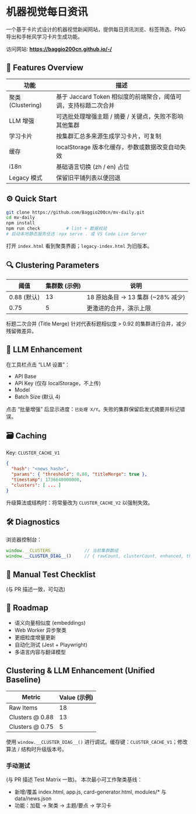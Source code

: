 
# 机器视觉每日资讯

一个基于卡片式设计的机器视觉新闻网站，提供每日资讯浏览、标签筛选、PNG导出和手帐风学习卡片生成功能。

访问网站: **https://baggio200cn.github.io/-/**

## 🚀 Features Overview

| 功能 | 描述 |
|------|------|
| 聚类 (Clustering) | 基于 Jaccard Token 相似度的前端聚合，阈值可调，支持标题二次合并 |
| LLM 增强 | 可选批处理增强主题 / 摘要 / 关键点，失败不影响其他集群 |
| 学习卡片 | 按集群汇总多来源生成学习卡片，可复制 |
| 缓存 | localStorage 版本化缓存，参数或数据改变自动失效 |
| i18n | 基础语言切换 (zh / en) 占位 |
| Legacy 模式 | 保留旧平铺列表以便回退 |

## ⚙️ Quick Start

```bash
git clone https://github.com/Baggio200cn/mv-daily.git
cd mv-daily
npm install
npm run check          # lint + 数据校验
# 启动本地静态服务任选：npx serve . 或 VS Code Live Server
```

打开 `index.html` 看到聚类界面；`legacy-index.html` 为旧版本。

## 🔍 Clustering Parameters

| 阈值 | 集群数 (示例) | 说明 |
|------|---------------|------|
| 0.88 (默认) | 13 | 18 原始条目 → 13 集群 (~28% 减少) |
| 0.75 | 5 | 更激进的合并，演示上限 |

标题二次合并 (Title Merge) 针对代表标题相似度 > 0.92 的集群进行合并，减少残留微差异。

## 🤖 LLM Enhancement

在工具栏点击 “LLM 设置”：
- API Base
- API Key (仅存 localStorage，不上传)
- Model
- Batch Size (默认 4)

点击 “批量增强” 后显示进度：`已处理 X/Y`。失败的集群保留启发式摘要并标记错误。

## 🗃️ Caching

Key: `CLUSTER_CACHE_V1`

```json
{
  "hash": "<news_hash>",
  "params": { "threshold": 0.88, "titleMerge": true },
  "timestamp": 1736640000000,
  "clusters": [ ... ]
}
```

升级算法或结构时：将常量改为 `CLUSTER_CACHE_V2` 以强制失效。

## 🛠 Diagnostics

浏览器控制台：
```js
window.__CLUSTERS__           // 当前集群数组
window.__CLUSTER_DIAG__()     // { rawCount, clusterCount, enhanced, threshold, titleMerge }
```

## 🧪 Manual Test Checklist

(与 PR 描述一致，可勾选)

## 🧭 Roadmap

- 语义向量相似度 (embeddings)
- Web Worker 异步聚类
- 更细粒度增量更新
- 自动化测试 (Jest + Playwright)
- 多语言内容与翻译模型
## Clustering & LLM Enhancement (Unified Baseline)

| Metric | Value (示例) |
|--------|--------------|
| Raw Items | 18 |
| Clusters @ 0.88 | 13 |
| Clusters @ 0.75 | 5 |

使用 `window.__CLUSTER_DIAG__()` 进行调试。缓存键：`CLUSTER_CACHE_V1`；修改算法 / 结构时升级版本号。

### 手动测试
(与 PR 描述 Test Matrix 一致)。
本次最小可工作聚类基线：
- 新增/覆盖 index.html, app.js, card-generator.html, modules/* 与 data/news.json
- 功能：加载 -> 聚类 -> 主题/要点 -> 学习卡
